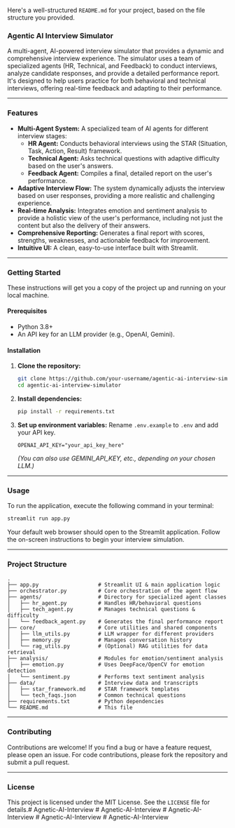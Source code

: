 Here's a well-structured `README.md` for your project, based on the file structure you provided.

### Agentic AI Interview Simulator

A multi-agent, AI-powered interview simulator that provides a dynamic and comprehensive interview experience. The simulator uses a team of specialized agents (HR, Technical, and Feedback) to conduct interviews, analyze candidate responses, and provide a detailed performance report. It's designed to help users practice for both behavioral and technical interviews, offering real-time feedback and adapting to their performance.

-----

### Features

  * **Multi-Agent System:** A specialized team of AI agents for different interview stages:
      * **HR Agent:** Conducts behavioral interviews using the STAR (Situation, Task, Action, Result) framework.
      * **Technical Agent:** Asks technical questions with adaptive difficulty based on the user's answers.
      * **Feedback Agent:** Compiles a final, detailed report on the user's performance.
  * **Adaptive Interview Flow:** The system dynamically adjusts the interview based on user responses, providing a more realistic and challenging experience.
  * **Real-time Analysis:** Integrates emotion and sentiment analysis to provide a holistic view of the user's performance, including not just the content but also the delivery of their answers.
  * **Comprehensive Reporting:** Generates a final report with scores, strengths, weaknesses, and actionable feedback for improvement.
  * **Intuitive UI:** A clean, easy-to-use interface built with Streamlit.

-----

### Getting Started

These instructions will get you a copy of the project up and running on your local machine.

#### Prerequisites

  * Python 3.8+
  * An API key for an LLM provider (e.g., OpenAI, Gemini).

#### Installation

1.  **Clone the repository:**
    ```bash
    git clone https://github.com/your-username/agentic-ai-interview-simulator.git
    cd agentic-ai-interview-simulator
    ```
2.  **Install dependencies:**
    ```bash
    pip install -r requirements.txt
    ```
3.  **Set up environment variables:**
    Rename `.env.example` to `.env` and add your API key.
    ```
    OPENAI_API_KEY="your_api_key_here"
    ```
    *(You can also use GEMINI\_API\_KEY, etc., depending on your chosen LLM.)*

-----

### Usage

To run the application, execute the following command in your terminal:

```bash
streamlit run app.py
```

Your default web browser should open to the Streamlit application. Follow the on-screen instructions to begin your interview simulation.

-----

### Project Structure

```
.
├── app.py                   # Streamlit UI & main application logic
├── orchestrator.py          # Core orchestration of the agent flow
├── agents/                  # Directory for specialized agent classes
│   ├── hr_agent.py          # Handles HR/behavioral questions
│   ├── tech_agent.py        # Manages technical questions & difficulty
│   └── feedback_agent.py    # Generates the final performance report
├── core/                    # Core utilities and shared components
│   ├── llm_utils.py         # LLM wrapper for different providers
│   ├── memory.py            # Manages conversation history
│   └── rag_utils.py         # (Optional) RAG utilities for data retrieval
├── analysis/                # Modules for emotion/sentiment analysis
│   ├── emotion.py           # Uses DeepFace/OpenCV for emotion detection
│   └── sentiment.py         # Performs text sentiment analysis
├── data/                    # Interview data and transcripts
│   ├── star_framework.md    # STAR framework templates
│   └── tech_faqs.json       # Common technical questions
├── requirements.txt         # Python dependencies
└── README.md                # This file
```

-----

### Contributing

Contributions are welcome\! If you find a bug or have a feature request, please open an issue. For code contributions, please fork the repository and submit a pull request.

-----

### License

This project is licensed under the MIT License. See the `LICENSE` file for details.#   A g n e t i c - A I - I n t e r v i e w  
 #   A g n e t i c - A I - I n t e r v i e w  
 #   A g n e t i c - A I - I n t e r v i e w  
 #   A g n e t i c - A I - I n t e r v i e w  
 #   A g n e t i c - A I - I n t e r v i e w  
 